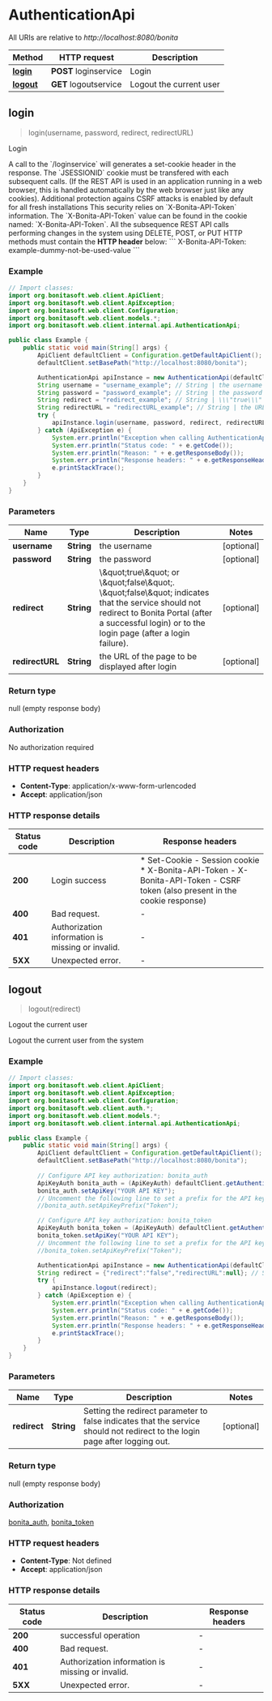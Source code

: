 # AuthenticationApi

All URIs are relative to *http://localhost:8080/bonita*

Method | HTTP request | Description
------------- | ------------- | -------------
[**login**](AuthenticationApi.md#login) | **POST** loginservice | Login
[**logout**](AuthenticationApi.md#logout) | **GET** logoutservice | Logout the current user



## login

> login(username, password, redirect, redirectURL)

Login

A call to the &#x60;/loginservice&#x60; will generates a set-cookie header in the response.  The &#x60;JSESSIONID&#x60; cookie must be transfered with each subsequent calls. (If the REST API is used in an application running in a web browser, this is handled automatically by the web browser just like any cookies).  Additional protection agains CSRF attacks is enabled by default for all fresh installations This security relies on &#x60;X-Bonita-API-Token&#x60; information. The &#x60;X-Bonita-API-Token&#x60; value can be found in the cookie named: &#x60;X-Bonita-API-Token&#x60;.  All the subsequence REST API calls performing changes in the system using DELETE, POST, or PUT HTTP methods must contain the **HTTP header** below:  &#x60;&#x60;&#x60; X-Bonita-API-Token: example-dummy-not-be-used-value &#x60;&#x60;&#x60; 

### Example

```java
// Import classes:
import org.bonitasoft.web.client.ApiClient;
import org.bonitasoft.web.client.ApiException;
import org.bonitasoft.web.client.Configuration;
import org.bonitasoft.web.client.models.*;
import org.bonitasoft.web.client.internal.api.AuthenticationApi;

public class Example {
    public static void main(String[] args) {
        ApiClient defaultClient = Configuration.getDefaultApiClient();
        defaultClient.setBasePath("http://localhost:8080/bonita");

        AuthenticationApi apiInstance = new AuthenticationApi(defaultClient);
        String username = "username_example"; // String | the username
        String password = "password_example"; // String | the password
        String redirect = "redirect_example"; // String | \\\"true\\\" or \\\"false\\\". \\\"false\\\" indicates that the service should not redirect to Bonita Portal (after a successful login) or to the login page (after a login failure).
        String redirectURL = "redirectURL_example"; // String | the URL of the page to be displayed after login
        try {
            apiInstance.login(username, password, redirect, redirectURL);
        } catch (ApiException e) {
            System.err.println("Exception when calling AuthenticationApi#login");
            System.err.println("Status code: " + e.getCode());
            System.err.println("Reason: " + e.getResponseBody());
            System.err.println("Response headers: " + e.getResponseHeaders());
            e.printStackTrace();
        }
    }
}
```

### Parameters


Name | Type | Description  | Notes
------------- | ------------- | ------------- | -------------
 **username** | **String**| the username | [optional]
 **password** | **String**| the password | [optional]
 **redirect** | **String**| \\\&quot;true\\\&quot; or \\\&quot;false\\\&quot;. \\\&quot;false\\\&quot; indicates that the service should not redirect to Bonita Portal (after a successful login) or to the login page (after a login failure). | [optional]
 **redirectURL** | **String**| the URL of the page to be displayed after login | [optional]

### Return type

null (empty response body)

### Authorization

No authorization required

### HTTP request headers

- **Content-Type**: application/x-www-form-urlencoded
- **Accept**: application/json

### HTTP response details
| Status code | Description | Response headers |
|-------------|-------------|------------------|
| **200** | Login success |  * Set-Cookie - Session cookie <br>  * X-Bonita-API-Token - X-Bonita-API-Token - CSRF token (also present in the cookie response) <br>  |
| **400** | Bad request. |  -  |
| **401** | Authorization information is missing or invalid. |  -  |
| **5XX** | Unexpected error. |  -  |


## logout

> logout(redirect)

Logout the current user

Logout the current user from the system 

### Example

```java
// Import classes:
import org.bonitasoft.web.client.ApiClient;
import org.bonitasoft.web.client.ApiException;
import org.bonitasoft.web.client.Configuration;
import org.bonitasoft.web.client.auth.*;
import org.bonitasoft.web.client.models.*;
import org.bonitasoft.web.client.internal.api.AuthenticationApi;

public class Example {
    public static void main(String[] args) {
        ApiClient defaultClient = Configuration.getDefaultApiClient();
        defaultClient.setBasePath("http://localhost:8080/bonita");
        
        // Configure API key authorization: bonita_auth
        ApiKeyAuth bonita_auth = (ApiKeyAuth) defaultClient.getAuthentication("bonita_auth");
        bonita_auth.setApiKey("YOUR API KEY");
        // Uncomment the following line to set a prefix for the API key, e.g. "Token" (defaults to null)
        //bonita_auth.setApiKeyPrefix("Token");

        // Configure API key authorization: bonita_token
        ApiKeyAuth bonita_token = (ApiKeyAuth) defaultClient.getAuthentication("bonita_token");
        bonita_token.setApiKey("YOUR API KEY");
        // Uncomment the following line to set a prefix for the API key, e.g. "Token" (defaults to null)
        //bonita_token.setApiKeyPrefix("Token");

        AuthenticationApi apiInstance = new AuthenticationApi(defaultClient);
        String redirect = {"redirect":"false","redirectURL":null}; // String | Setting the redirect parameter to false indicates that the service should not redirect to the login page after logging out.
        try {
            apiInstance.logout(redirect);
        } catch (ApiException e) {
            System.err.println("Exception when calling AuthenticationApi#logout");
            System.err.println("Status code: " + e.getCode());
            System.err.println("Reason: " + e.getResponseBody());
            System.err.println("Response headers: " + e.getResponseHeaders());
            e.printStackTrace();
        }
    }
}
```

### Parameters


Name | Type | Description  | Notes
------------- | ------------- | ------------- | -------------
 **redirect** | **String**| Setting the redirect parameter to false indicates that the service should not redirect to the login page after logging out. | [optional]

### Return type

null (empty response body)

### Authorization

[bonita_auth](../README.md#bonita_auth), [bonita_token](../README.md#bonita_token)

### HTTP request headers

- **Content-Type**: Not defined
- **Accept**: application/json

### HTTP response details
| Status code | Description | Response headers |
|-------------|-------------|------------------|
| **200** | successful operation |  -  |
| **400** | Bad request. |  -  |
| **401** | Authorization information is missing or invalid. |  -  |
| **5XX** | Unexpected error. |  -  |


